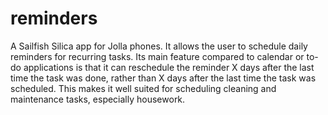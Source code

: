 reminders
=========

A Sailfish Silica app for Jolla phones. It allows the user to schedule daily reminders for recurring tasks. Its main feature compared to calendar or to-do applications is that it can reschedule the reminder X days after the last time the task was done, rather than X days after the last time the task was scheduled. This makes it well suited for scheduling cleaning and maintenance tasks, especially housework.
